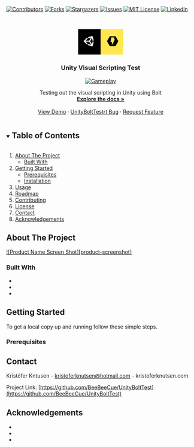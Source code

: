 



<!-- PROJECT SHIELDS -->
<!--
*** I'm using markdown "reference style" links for readability.
*** Reference links are enclosed in brackets [ ] instead of parentheses ( ).
*** See the bottom of this document for the declaration of the reference variables
*** for contributors-url, forks-url, etc. This is an optional, concise syntax you may use.
*** https://www.markdownguide.org/basic-syntax/#reference-style-links
-->
[![Contributors][contributors-shield]][contributors-url]
[![Forks][forks-shield]][forks-url]
[![Stargazers][stars-shield]][stars-url]
[![Issues][issues-shield]][issues-url]
[![MIT License][license-shield]][license-url]
[![LinkedIn][linkedin-shield]][linkedin-url]



<!-- PROJECT LOGO -->
<br />
<p align="center">
  <a href="https://github.com/BeeBeeCue/UnityBoltTest">
    <img src="Assets/GitHubStuff/Images/UnityBolt.png" alt="Logo" width="120" height="67.5">
  </a>

  <h3 align="center">Unity Visual Scripting Test</h3>

<p align="center">
  <a href="https://github.com/BeeBeeCue/UnityBoltTest">
    <img src="Assets/GitHubStuff/Images/BoltProejct.gif" alt="Gameplay" width="120" height="67.5">
  </a>


  <p align="center">
    Testing out the visual scripting in Unity using Bolt
    <br />
    <a href="https://github.com/BeeBeeCue/UnityBoltTest"><strong>Explore the docs »</strong></a>
    <br />
    <br />
    <a href="https://github.com/BeeBeeCue/UnityBoltTest">View Demo</a>
    ·
    <a href="https://github.com/BeeBeeCue/UnityBoltTest/issues">UnityBoltTestrt Bug</a>
    ·
    <a href="https://github.com/BeeBeeCue/UnityBoltTest/issues">Request Feature</a>
    </p>
  </p>
</p>



<!-- TABLE OF CONTENTS -->
<details open="open">
  <summary><h2 style="display: inline-block">Table of Contents</h2></summary>
  <ol>
    <li>
      <a href="#about-the-project">About The Project</a>
      <ul>
        <li><a href="#built-with">Built With</a></li>
      </ul>
    </li>
    <li>
      <a href="#getting-started">Getting Started</a>
      <ul>
        <li><a href="#prerequisites">Prerequisites</a></li>
        <li><a href="#installation">Installation</a></li>
      </ul>
    </li>
    <li><a href="#usage">Usage</a></li>
    <li><a href="#roadmap">Roadmap</a></li>
    <li><a href="#contributing">Contributing</a></li>
    <li><a href="#license">License</a></li>
    <li><a href="#contact">Contact</a></li>
    <li><a href="#acknowledgements">Acknowledgements</a></li>
  </ol>
</details>



<!-- ABOUT THE PROJECT -->
## About The Project

[![Product Name Screen Shot][product-screenshot]](https://example.com)



### Built With

* []()
* []()
* []()



<!-- GETTING STARTED -->
## Getting Started

To get a local copy up and running follow these simple steps.

### Prerequisites



<!-- CONTACT -->
## Contact

Kristófer Kntusen - kristoferknutsen@hotmail.com - kristoferknutsen.com

Project Link: [https://github.com/BeeBeeCue/UnityBoltTest](https://github.com/BeeBeeCue/UnityBoltTest)



<!-- ACKNOWLEDGEMENTS -->
## Acknowledgements

* []()
* []()
* []()





<!-- MARKDOWN LINKS & IMAGES -->
<!-- https://www.markdownguide.org/basic-syntax/#reference-style-links -->
[contributors-shield]: https://img.shields.io/github/contributors/BeeBeeCue/UnityBoltTest.svg?style=for-the-badge
[contributors-url]: https://github.com/BeeBeeCue/UnityBoltTest/graphs/contributors
[forks-shield]: https://img.shields.io/github/forks/BeeBeeCue/UnityBoltTest.svg?style=for-the-badge
[forks-url]: https://github.com/BeeBeeCue/UnityBoltTest/network/members
[stars-shield]: https://img.shields.io/github/stars/BeeBeeCue/UnityBoltTest.svg?style=for-the-badge
[stars-url]: https://github.com/BeeBeeCue/UnityBoltTest/stargazers
[issues-shield]: https://img.shields.io/github/issues/BeeBeeCue/UnityBoltTest.svg?style=for-the-badge
[issues-url]: https://github.com/BeeBeeCue/UnityBoltTest/issues
[license-shield]: https://img.shields.io/github/license/BeeBeeCue/UnityBoltTest.svg?style=for-the-badge
[license-url]: https://github.com/BeeBeeCue/UnityBoltTest/blob/master/LICENSE.txt
[linkedin-shield]: https://img.shields.io/badge/-LinkedIn-black.svg?style=for-the-badge&logo=linkedin&colorB=555
[linkedin-url]: https://www.linkedin.com/in/k-knutsen/
